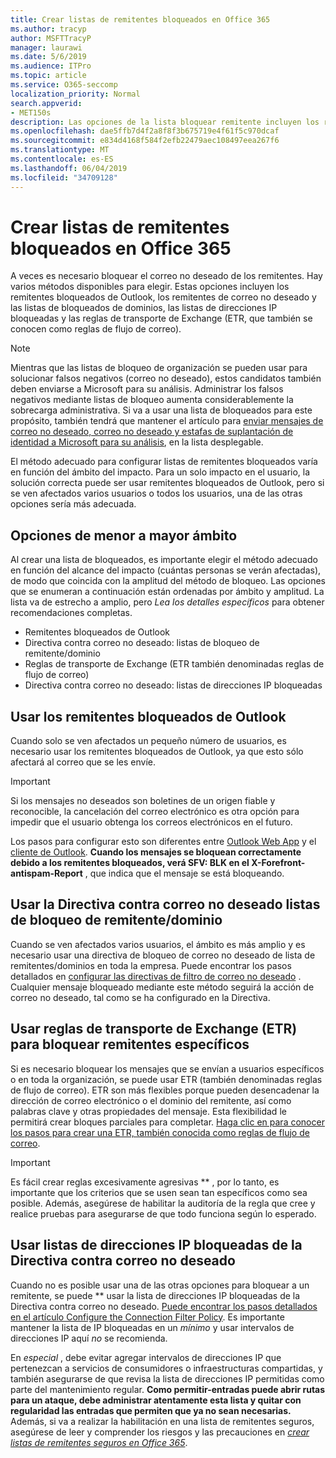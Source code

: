 ```yaml
---
title: Crear listas de remitentes bloqueados en Office 365
ms.author: tracyp
author: MSFTTracyP
manager: laurawi
ms.date: 5/6/2019
ms.audience: ITPro
ms.topic: article
ms.service: O365-seccomp
localization_priority: Normal
search.appverid:
- MET150s
description: Las opciones de la lista bloquear remitente incluyen los remitentes bloqueados de Outlook, los remitentes de correo no deseado y las listas de bloqueo de dominio, las listas de direcciones IP bloqueadas y las reglas de transporte de Exchange (ETR) también denominadas reglas de flujo de correo.
ms.openlocfilehash: dae5ffb7d4f2a8f8f3b675719e4f61f5c970dcaf
ms.sourcegitcommit: e834d4168f584f2efb22479aec108497eea267f6
ms.translationtype: MT
ms.contentlocale: es-ES
ms.lasthandoff: 06/04/2019
ms.locfileid: "34709128"
---
```

# <a name="create-block-sender-lists-in-office-365"></a>Crear listas de remitentes bloqueados en Office 365

A veces es necesario bloquear el correo no deseado de los remitentes. Hay varios métodos disponibles para elegir. Estas opciones incluyen los remitentes bloqueados de Outlook, los remitentes de correo no deseado y las listas de bloqueados de dominios, las listas de direcciones IP bloqueadas y las reglas de transporte de Exchange (ETR, que también se conocen como reglas de flujo de correo).

> [!NOTE]
> Mientras que las listas de bloqueo de organización se pueden usar para solucionar falsos negativos (correo no deseado), estos candidatos también deben enviarse a Microsoft para su análisis. Administrar los falsos negativos mediante listas de bloqueo aumenta considerablemente la sobrecarga administrativa. Si va a usar una lista de bloqueados para este propósito, también tendrá que mantener el artículo para [enviar mensajes de correo no deseado, correo no deseado y estafas de suplantación de identidad a Microsoft para su análisis](https://docs.microsoft.com/en-us/office365/SecurityCompliance/submit-spam-non-spam-and-phishing-scam-messages-to-microsoft-for-analysis), en la lista desplegable.

El método adecuado para configurar listas de remitentes bloqueados varía en función del ámbito del impacto. Para un solo impacto en el usuario, la solución correcta puede ser usar remitentes bloqueados de Outlook, pero si se ven afectados varios usuarios o todos los usuarios, una de las otras opciones sería más adecuada.

## <a name="options-from-least-to-broadest-scope"></a>Opciones de menor a mayor ámbito

Al crear una lista de bloqueados, es importante elegir el método adecuado en función del alcance del impacto (cuántas personas se verán afectadas), de modo que coincida con la amplitud del método de bloqueo. Las opciones que se enumeran a continuación están ordenadas por ámbito y amplitud. La lista va de estrecho a amplio, pero *Lea los detalles específicos* para obtener recomendaciones completas.

- Remitentes bloqueados de Outlook
- Directiva contra correo no deseado: listas de bloqueo de remitente/dominio
- Reglas de transporte de Exchange (ETR también denominadas reglas de flujo de correo)
- Directiva contra correo no deseado: listas de direcciones IP bloqueadas

## <a name="use-outlook-blocked-senders"></a>Usar los remitentes bloqueados de Outlook

Cuando solo se ven afectados un pequeño número de usuarios, es necesario usar los remitentes bloqueados de Outlook, ya que esto sólo afectará al correo que se les envíe.

> [!IMPORTANT]
> Si los mensajes no deseados son boletines de un origen fiable y reconocible, la cancelación del correo electrónico es otra opción para impedir que el usuario obtenga los correos electrónicos en el futuro.

Los pasos para configurar esto son diferentes entre [Outlook Web App](https://support.office.com/en-us/article/block-or-allow-junk-email-settings-48c9f6f7-2309-4f95-9a4d-de987e880e46) y el [cliente de Outlook](https://support.office.com/en-us/article/overview-of-the-junk-email-filter-5ae3ea8e-cf41-4fa0-b02a-3b96e21de089). **Cuando los mensajes se bloquean correctamente debido a los remitentes bloqueados, verá SFV: BLK en el X-Forefront-antispam-Report** , que indica que el mensaje se está bloqueando.

## <a name="use-anti-spam-policy-senderdomain-block-lists"></a>Usar la Directiva contra correo no deseado listas de bloqueo de remitente/dominio

Cuando se ven afectados varios usuarios, el ámbito es más amplio y es necesario usar una directiva de bloqueo de correo no deseado de lista de remitentes/dominios en toda la empresa. Puede encontrar los pasos detallados en [configurar las directivas de filtro de correo no deseado](https://docs.microsoft.com/en-us/office365/securitycompliance/configure-your-spam-filter-policies) . Cualquier mensaje bloqueado mediante este método seguirá la acción de correo no deseado, tal como se ha configurado en la Directiva.

## <a name="use-exchange-transport-rules-etrs-to-block-specific-senders"></a>Usar reglas de transporte de Exchange (ETR) para bloquear remitentes específicos

Si es necesario bloquear los mensajes que se envían a usuarios específicos o en toda la organización, se puede usar ETR (también denominadas reglas de flujo de correo). ETR son más flexibles porque pueden desencadenar la dirección de correo electrónico o el dominio del remitente, así como palabras clave y otras propiedades del mensaje. Esta flexibilidad le permitirá crear bloques parciales para completar. [Haga clic en para conocer los pasos para crear una ETR, también conocida como reglas de flujo de correo](https://docs.microsoft.com/en-us/office365/SecurityCompliance/use-mail-flow-rules-to-set-the-spam-confidence-level-scl-in-messages).

> [!IMPORTANT]
> Es fácil crear reglas excesivamente agresivas ** , por lo tanto, es importante que los criterios que se usen sean tan específicos como sea posible. Además, asegúrese de habilitar la auditoría de la regla que cree y realice pruebas para asegurarse de que todo funciona según lo esperado.

## <a name="use-anti-spam-policy-ip-block-lists"></a>Usar listas de direcciones IP bloqueadas de la Directiva contra correo no deseado

Cuando no es posible usar una de las otras opciones para bloquear a un remitente, se puede ** usar la lista de direcciones IP bloqueadas de la Directiva contra correo no deseado. [Puede encontrar los pasos detallados en el artículo Configure the Connection Filter Policy](https://docs.microsoft.com/en-us/office365/securitycompliance/configure-the-connection-filter-policy). Es importante mantener la lista de IP bloqueadas en un *mínimo* y usar intervalos de direcciones IP aquí *no* se recomienda.

En *especial* , debe evitar agregar intervalos de direcciones IP que pertenezcan a servicios de consumidores o infraestructuras compartidas, y también asegurarse de que revisa la lista de direcciones IP permitidas como parte del mantenimiento regular. **Como permitir-entradas puede abrir rutas para un ataque, debe administrar atentamente esta lista y quitar con regularidad las entradas que permiten que ya no sean necesarias.** Además, si va a realizar la habilitación en una lista de remitentes seguros, asegúrese de leer y comprender los riesgos y las precauciones en *[crear listas de remitentes seguros en Office 365](create-safe-sender-lists-in-office-365.md)*.